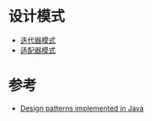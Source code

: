 
# 设计模式

- [迭代器模式](迭代器模式.md)
- [适配器模式](适配器模式.md)


# 参考

- [Design patterns implemented in Java](https://java-design-patterns.com/)